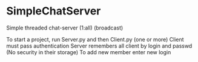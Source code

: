 # SimpleChatServer
Simple threaded chat-server (1:all) (broadcast)

To start a project, run Server.py and then Client.py (one or more) 
Client must pass authentication
Server remembers all client by login and passwd (No security in their storage)
To add new member enter new login
